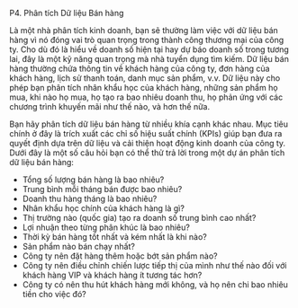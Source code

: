 P4. Phân tích Dữ liệu Bán hàng

Là một nhà phân tích kinh doanh, bạn sẽ thường làm việc với dữ liệu bán hàng vì nó đóng vai trò quan trọng trong thành công thương mại của công ty. Cho dù đó là hiểu về doanh số hiện tại hay dự báo doanh số trong tương lai, đây là một kỹ năng quan trọng mà nhà tuyển dụng tìm kiếm. Dữ liệu bán hàng thường chứa thông tin về khách hàng của công ty, đơn hàng của khách hàng, lịch sử thanh toán, danh mục sản phẩm, v.v. Dữ liệu này cho phép bạn phân tích nhân khẩu học của khách hàng, những sản phẩm họ mua, khi nào họ mua, họ tạo ra bao nhiêu doanh thu, họ phản ứng với các chương trình khuyến mãi như thế nào, và hơn thế nữa.

Bạn hãy phân tích dữ liệu bán hàng từ nhiều khía cạnh khác nhau. Mục tiêu chính ở đây là trích xuất các chỉ số hiệu suất chính (KPIs) giúp bạn đưa ra quyết định dựa trên dữ liệu và cải thiện hoạt động kinh doanh của công ty. Dưới đây là một số câu hỏi bạn có thể thử trả lời trong một dự án phân tích dữ liệu bán hàng:

- Tổng số lượng bán hàng là bao nhiêu?
- Trung bình mỗi tháng bán được bao nhiêu?
- Doanh thu hàng tháng là bao nhiêu?
- Nhân khẩu học chính của khách hàng là gì?
- Thị trường nào (quốc gia) tạo ra doanh số trung bình cao nhất?
- Lợi nhuận theo từng phân khúc là bao nhiêu?
- Thời kỳ bán hàng tốt nhất và kém nhất là khi nào?
- Sản phẩm nào bán chạy nhất?
- Công ty nên đặt hàng thêm hoặc bớt sản phẩm nào?
- Công ty nên điều chỉnh chiến lược tiếp thị của mình như thế nào đối với khách hàng VIP và khách hàng ít tương tác hơn?
- Công ty có nên thu hút khách hàng mới không, và họ nên chi bao nhiêu tiền cho việc đó?